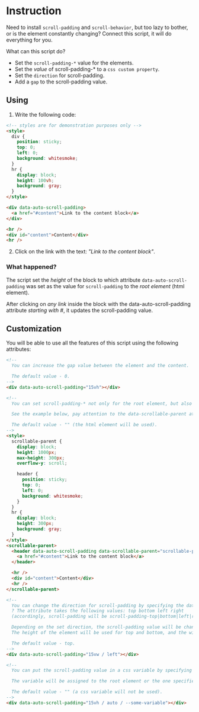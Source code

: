# Instruction

Need to install `scroll-padding` and `scroll-behavior`, but too lazy to bother, or is the element constantly changing? Connect this script, it will do everything for you.

What can this script do?

- Set the `scroll-padding-*` value for the elements.
- Set the _value_ of scroll-padding-\* to a `css custom property`.
- Set the `direction` for scroll-padding.
- Add a `gap` to the scroll-padding value.

## Using

1. Write the following code:

```html
<!-- styles are for demonstration purposes only -->
<style>
  div {
    position: sticky;
    top: 0;
    left: 0;
    background: whitesmoke;
  }
  hr {
    display: block;
    height: 100vh;
    background: gray;
  }
</style>

<div data-auto-scroll-padding>
  <a href="#content">Link to the content block</a>
</div>

<hr />
<div id="content">Content</div>
<hr />
```

2. Click on the link with the text: _"Link to the content block"_.

### What happened?

The script set the _height_ of the block to which attribute `data-auto-scroll-padding` was set as the value for `scroll-padding` to the _root element_ (html element).

After clicking on _any link_ inside the block with the data-auto-scroll-padding attribute _starting with #_, it updates the scroll-padding value.

## Customization

You will be able to use all the features of this script using the following attributes:

```html
<!-- 
  You can increase the gap value between the element and the content.

  The default value - 0.
-->
<div data-auto-scroll-padding="15vh"></div>

<!-- 
  You can set scroll-padding-* not only for the root element, but also for any other.

  See the example below, pay attention to the data-scrollable-parent attribute.

  The default value - "" (the html element will be used).
-->
<style>
  scrollable-parent {
    display: block;
    height: 1000px;
    max-height: 300px;
    overflow-y: scroll;

    header {
      position: sticky;
      top: 0;
      left: 0;
      background: whitesmoke;
    }
  }
  hr {
    display: block;
    height: 300px;
    background: gray;
  }
</style>
<scrollable-parent>
  <header data-auto-scroll-padding data-scrollable-parent="scrollable-parent">
    <a href="#content">Link to the content block</a>
  </header>

  <hr />
  <div id="content">Content</div>
  <hr />
</scrollable-parent>

<!-- 
  You can change the direction for scroll-padding by specifying the data-padding-direction attribute. 
  ? The attribute takes the following values: top bottom left right
  (accordingly, scroll-padding will be scroll-padding-top|bottom|left|right)

  Depending on the set direction, the scroll-padding value will be changed. 
  The height of the element will be used for top and bottom, and the width for others.

  The default value - top.
-->
<div data-auto-scroll-padding="15vw / left"></div>

<!-- 
  You can put the scroll-padding value in a css variable by specifying the data-var-for-padding attribute.

  The variable will be assigned to the root element or the one specified via the data-scrollable-parent="" attribute.

  The default value - "" (a css variable will not be used).
-->
<div data-auto-scroll-padding="15vh / auto / --some-variable"></div>
```
